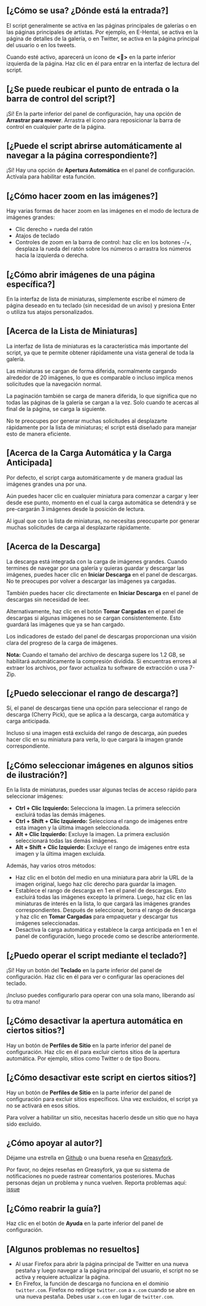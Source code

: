 ## [¿Cómo se usa? ¿Dónde está la entrada?]

El script generalmente se activa en las páginas principales de galerías o en las páginas principales de artistas. Por ejemplo, en E-Hentai, se activa en la página de detalles de la galería, o en Twitter, se activa en la página principal del usuario o en los tweets.

Cuando esté activo, aparecerá un ícono de **<🎑>** en la parte inferior izquierda de la página. Haz clic en él para entrar en la interfaz de lectura del script.

## [¿Se puede reubicar el punto de entrada o la barra de control del script?]

¡Sí! En la parte inferior del panel de configuración, hay una opción de **Arrastrar para mover**. Arrastra el ícono para reposicionar la barra de control en cualquier parte de la página.

## [¿Puede el script abrirse automáticamente al navegar a la página correspondiente?]

¡Sí! Hay una opción de **Apertura Automática** en el panel de configuración. Actívala para habilitar esta función.

## [¿Cómo hacer zoom en las imágenes?]

Hay varias formas de hacer zoom en las imágenes en el modo de lectura de imágenes grandes:

- Clic derecho + rueda del ratón
- Atajos de teclado
- Controles de zoom en la barra de control: haz clic en los botones -/+, desplaza la rueda del ratón sobre los números o arrastra los números hacia la izquierda o derecha.

## [¿Cómo abrir imágenes de una página específica?]

En la interfaz de lista de miniaturas, simplemente escribe el número de página deseado en tu teclado (sin necesidad de un aviso) y presiona Enter o utiliza tus atajos personalizados.

## [Acerca de la Lista de Miniaturas]

La interfaz de lista de miniaturas es la característica más importante del script, ya que te permite obtener rápidamente una vista general de toda la galería.

Las miniaturas se cargan de forma diferida, normalmente cargando alrededor de 20 imágenes, lo que es comparable o incluso implica menos solicitudes que la navegación normal.

La paginación también se carga de manera diferida, lo que significa que no todas las páginas de la galería se cargan a la vez. Solo cuando te acercas al final de la página, se carga la siguiente.

No te preocupes por generar muchas solicitudes al desplazarte rápidamente por la lista de miniaturas; el script está diseñado para manejar esto de manera eficiente.

## [Acerca de la Carga Automática y la Carga Anticipada]

Por defecto, el script carga automáticamente y de manera gradual las imágenes grandes una por una.

Aún puedes hacer clic en cualquier miniatura para comenzar a cargar y leer desde ese punto, momento en el cual la carga automática se detendrá y se pre-cargarán 3 imágenes desde la posición de lectura.

Al igual que con la lista de miniaturas, no necesitas preocuparte por generar muchas solicitudes de carga al desplazarte rápidamente.

## [Acerca de la Descarga]

La descarga está integrada con la carga de imágenes grandes. Cuando termines de navegar por una galería y quieras guardar y descargar las imágenes, puedes hacer clic en **Iniciar Descarga** en el panel de descargas. No te preocupes por volver a descargar las imágenes ya cargadas.

También puedes hacer clic directamente en **Iniciar Descarga** en el panel de descargas sin necesidad de leer.

Alternativamente, haz clic en el botón **Tomar Cargadas** en el panel de descargas si algunas imágenes no se cargan consistentemente. Esto guardará las imágenes que ya se han cargado.

Los indicadores de estado del panel de descargas proporcionan una visión clara del progreso de la carga de imágenes.

**Nota:** Cuando el tamaño del archivo de descarga supere los 1.2 GB, se habilitará automáticamente la compresión dividida. Si encuentras errores al extraer los archivos, por favor actualiza tu software de extracción o usa 7-Zip.

## [¿Puedo seleccionar el rango de descarga?]

Sí, el panel de descargas tiene una opción para seleccionar el rango de descarga (Cherry Pick), que se aplica a la descarga, carga automática y carga anticipada.

Incluso si una imagen está excluida del rango de descarga, aún puedes hacer clic en su miniatura para verla, lo que cargará la imagen grande correspondiente.

## [¿Cómo seleccionar imágenes en algunos sitios de ilustración?]

En la lista de miniaturas, puedes usar algunas teclas de acceso rápido para seleccionar imágenes:

- **Ctrl + Clic Izquierdo:** Selecciona la imagen. La primera selección excluirá todas las demás imágenes.
- **Ctrl + Shift + Clic Izquierdo:** Selecciona el rango de imágenes entre esta imagen y la última imagen seleccionada.
- **Alt + Clic Izquierdo:** Excluye la imagen. La primera exclusión seleccionará todas las demás imágenes.
- **Alt + Shift + Clic Izquierdo:** Excluye el rango de imágenes entre esta imagen y la última imagen excluida.

Además, hay varios otros métodos:

- Haz clic en el botón del medio en una miniatura para abrir la URL de la imagen original, luego haz clic derecho para guardar la imagen.
- Establece el rango de descarga en 1 en el panel de descargas. Esto excluirá todas las imágenes excepto la primera. Luego, haz clic en las miniaturas de interés en la lista, lo que cargará las imágenes grandes correspondientes. Después de seleccionar, borra el rango de descarga y haz clic en **Tomar Cargadas** para empaquetar y descargar tus imágenes seleccionadas.
- Desactiva la carga automática y establece la carga anticipada en 1 en el panel de configuración, luego procede como se describe anteriormente.

## [¿Puedo operar el script mediante el teclado?]

¡Sí! Hay un botón del **Teclado** en la parte inferior del panel de configuración. Haz clic en él para ver o configurar las operaciones del teclado.

¡Incluso puedes configurarlo para operar con una sola mano, liberando así tu otra mano!

## [¿Cómo desactivar la apertura automática en ciertos sitios?]

Hay un botón de **Perfiles de Sitio** en la parte inferior del panel de configuración. Haz clic en él para excluir ciertos sitios de la apertura automática. Por ejemplo, sitios como Twitter o de tipo Booru.

## [¿Cómo desactivar este script en ciertos sitios?]

Hay un botón de **Perfiles de Sitio** en la parte inferior del panel de configuración para excluir sitios específicos. Una vez excluidos, el script ya no se activará en esos sitios.

Para volver a habilitar un sitio, necesitas hacerlo desde un sitio que no haya sido excluido.

## ¿Cómo apoyar al autor?]

Déjame una estrella en [Github](https://github.com/MapoMagpie/eh-view-enhance) o una buena reseña en [Greasyfork](https://greasyfork.org/scripts/397848-e-hentai-view-enhance).

Por favor, no dejes reseñas en Greasyfork, ya que su sistema de notificaciones no puede rastrear comentarios posteriores. Muchas personas dejan un problema y nunca vuelven.
Reporta problemas aquí: [issue](https://github.com/MapoMagpie/eh-view-enhance/issues)

## [¿Cómo reabrir la guía?]

Haz clic en el botón de **Ayuda** en la parte inferior del panel de configuración.

## [Algunos problemas no resueltos]

- Al usar Firefox para abrir la página principal de Twitter en una nueva pestaña y luego navegar a la página principal del usuario, el script no se activa y requiere actualizar la página.
- En Firefox, la función de descarga no funciona en el dominio `twitter.com`. Firefox no redirige `twitter.com` a `x.com` cuando se abre en una nueva pestaña. Debes usar `x.com` en lugar de `twitter.com`.
